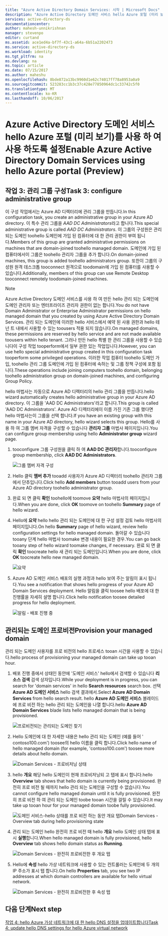 ```yaml
---
title: "Azure Active Directory Domain Services: 시작 | Microsoft Docs"
description: "Azure Active Directory 도메인 서비스 hello Azure 포털 (미리 보기)를 사용 하 여 사용 하도록 설정"
services: active-directory-ds
documentationcenter: 
author: mahesh-unnikrishnan
manager: stevenpo
editor: curtand
ms.assetid: ace1ed4a-bf7f-43c1-a64a-6b51a2202473
ms.service: active-directory-ds
ms.workload: identity
ms.tgt_pltfrm: na
ms.devlang: na
ms.topic: article
ms.date: 07/15/2017
ms.author: maheshu
ms.openlocfilehash: 8bde872a13bc9960d1e62c74017ff78a8953a0a9
ms.sourcegitcommit: 523283cc1b3c37c428e77850964dc1c33742c5f0
ms.translationtype: MT
ms.contentlocale: ko-KR
ms.lasthandoff: 10/06/2017
---
```

# <a name="enable-azure-active-directory-domain-services-using-hello-azure-portal-preview"></a><span data-ttu-id="9c51b-103">Azure Active Directory 도메인 서비스 hello Azure 포털 (미리 보기)를 사용 하 여 사용 하도록 설정</span><span class="sxs-lookup"><span data-stu-id="9c51b-103">Enable Azure Active Directory Domain Services using hello Azure portal (Preview)</span></span>


## <a name="task-3-configure-administrative-group"></a><span data-ttu-id="9c51b-104">작업 3: 관리 그룹 구성</span><span class="sxs-lookup"><span data-stu-id="9c51b-104">Task 3: configure administrative group</span></span>
<span data-ttu-id="9c51b-105">이 구성 작업에서는 Azure AD 디렉터리에 관리 그룹을 만듭니다.</span><span class="sxs-lookup"><span data-stu-id="9c51b-105">In this configuration task, you create an administrative group in your Azure AD directory.</span></span> <span data-ttu-id="9c51b-106">이 특수 관리 그룹을 *AAD DC Administrators*라고 합니다.</span><span class="sxs-lookup"><span data-stu-id="9c51b-106">This special administrative group is called *AAD DC Administrators*.</span></span> <span data-ttu-id="9c51b-107">이 그룹의 구성원은 관리 되는 도메인 toohello 도메인에 가입 된 컴퓨터에 대 한 관리 권한이 부여 됩니다.</span><span class="sxs-lookup"><span data-stu-id="9c51b-107">Members of this group are granted administrative permissions on machines that are domain-joined toohello managed domain.</span></span> <span data-ttu-id="9c51b-108">도메인에 가입 된 컴퓨터에서이 그룹은 toohello 관리자 그룹을 추가 합니다.</span><span class="sxs-lookup"><span data-stu-id="9c51b-108">On domain-joined machines, this group is added toohello administrators group.</span></span> <span data-ttu-id="9c51b-109">또한이 그룹의 구성원 원격 데스크톱 tooconnect 원격으로 toodomain에 가입 된 컴퓨터를 사용할 수 있습니다.</span><span class="sxs-lookup"><span data-stu-id="9c51b-109">Additionally, members of this group can use Remote Desktop tooconnect remotely toodomain-joined machines.</span></span>

> [!NOTE]
> <span data-ttu-id="9c51b-110">Azure Active Directory 도메인 서비스를 사용 하 여 만든 hello 관리 되는 도메인에 도메인 관리자 또는 엔터프라이즈 관리자 권한이 없는 합니다.</span><span class="sxs-lookup"><span data-stu-id="9c51b-110">You do not have Domain Administrator or Enterprise Administrator permissions on hello managed domain that you created by using Azure Active Directory Domain Services.</span></span> <span data-ttu-id="9c51b-111">관리 되는 도메인에 이러한 hello 서비스에서 예약 된 사용 권한과 hello 테 넌 트 내에서 사용할 수 있는 toousers 적용 되지 않습니다.</span><span class="sxs-lookup"><span data-stu-id="9c51b-111">On managed domains, these permissions are reserved by hello service and are not made available toousers within hello tenant.</span></span> <span data-ttu-id="9c51b-112">그러나 만든 hello 특별 한 관리 그룹을 사용할 수 있습니다이 구성 작업 tooperform에서 일부 권한 있는 작업입니다.</span><span class="sxs-lookup"><span data-stu-id="9c51b-112">However, you can use hello special administrative group created in this configuration task tooperform some privileged operations.</span></span> <span data-ttu-id="9c51b-113">이러한 작업 컴퓨터 toohello 도메인 가입, toohello 관리 그룹 도메인에 가입 된 컴퓨터에 속하는 및 그룹 정책 구성에 포함 됩니다.</span><span class="sxs-lookup"><span data-stu-id="9c51b-113">These operations include joining computers toohello domain, belonging toohello administration group on domain-joined machines, and configuring Group Policy.</span></span>
>

<span data-ttu-id="9c51b-114">hello 마법사는 자동으로 Azure AD 디렉터리의 hello 관리 그룹을 만듭니다.</span><span class="sxs-lookup"><span data-stu-id="9c51b-114">hello wizard automatically creates hello administrative group in your Azure AD directory.</span></span> <span data-ttu-id="9c51b-115">이 그룹을 'AAD DC Administrators'라고 합니다.</span><span class="sxs-lookup"><span data-stu-id="9c51b-115">This group is called 'AAD DC Administrators'.</span></span> <span data-ttu-id="9c51b-116">Azure AD 디렉터리에이 이름 가진 기존 그룹 했다면 hello 마법사는이 그룹을 선택 합니다.</span><span class="sxs-lookup"><span data-stu-id="9c51b-116">If you have an existing group with this name in your Azure AD directory, hello wizard selects this group.</span></span> <span data-ttu-id="9c51b-117">Hello를 사용 하 여 그룹 멤버 자격을 구성할 수 있습니다 **관리자 그룹** 마법사 페이지입니다.</span><span class="sxs-lookup"><span data-stu-id="9c51b-117">You can configure group membership using hello **Administrator group** wizard page.</span></span>

1. <span data-ttu-id="9c51b-118">tooconfigure 그룹 구성원을 클릭 하 여 **AAD DC 관리자**합니다.</span><span class="sxs-lookup"><span data-stu-id="9c51b-118">tooconfigure group membership, click **AAD DC Administrators**.</span></span>

    ![그룹 멤버 자격 구성](./media/getting-started/domain-services-blade-admingroup.png)

2. <span data-ttu-id="9c51b-120">Hello 클릭 **멤버 추가** tooadd 사용자가 Azure AD 디렉터리 toohello 관리자 그룹에서 단추입니다.</span><span class="sxs-lookup"><span data-stu-id="9c51b-120">Click hello **Add members** button tooadd users from your Azure AD directory toohello administrator group.</span></span>

3. <span data-ttu-id="9c51b-121">완료 되 면 클릭 **확인** toohello에 toomove **요약** hello 마법사의 페이지입니다.</span><span class="sxs-lookup"><span data-stu-id="9c51b-121">When you are done, click **OK** toomove on toohello **Summary** page of hello wizard.</span></span>

4. <span data-ttu-id="9c51b-122">Hello에 **요약** hello hello 관리 되는 도메인에 대 한 구성 설정 검토 hello 마법사의 페이지입니다.</span><span class="sxs-lookup"><span data-stu-id="9c51b-122">On hello **Summary** page of hello wizard, review hello configuration settings for hello managed domain.</span></span> <span data-ttu-id="9c51b-123">돌아갈 수 있습니다 tooany 단계 hello 마법사 toomake 변경 내용이 필요한 경우.</span><span class="sxs-lookup"><span data-stu-id="9c51b-123">You can go back tooany step of hello wizard toomake changes, if necessary.</span></span> <span data-ttu-id="9c51b-124">완료 되 면 클릭 **확인** toocreate hello 새 관리 되는 도메인입니다.</span><span class="sxs-lookup"><span data-stu-id="9c51b-124">When you are done, click **OK** toocreate hello new managed domain.</span></span>

    ![요약](./media/getting-started/domain-services-blade-summary.png)

5. <span data-ttu-id="9c51b-126">Azure AD 도메인 서비스 배포의 실행 과정과 hello 보여 주는 알림이 표시 됩니다.</span><span class="sxs-lookup"><span data-stu-id="9c51b-126">You see a notification that shows hello progress of your Azure AD Domain Services deployment.</span></span> <span data-ttu-id="9c51b-127">Hello 알림을 클릭 toosee hello 배포에 대 한 진행률을 자세히 설명 합니다.</span><span class="sxs-lookup"><span data-stu-id="9c51b-127">Click hello notification toosee detailed progress for hello deployment.</span></span>

    ![알림 - 배포 진행 중](./media/getting-started/domain-services-blade-deployment-in-progress.png)


## <a name="provision-your-managed-domain"></a><span data-ttu-id="9c51b-129">관리되는 도메인 프로비전</span><span class="sxs-lookup"><span data-stu-id="9c51b-129">Provision your managed domain</span></span>
<span data-ttu-id="9c51b-130">관리 되는 도메인 사용자를 프로 비전의 hello 프로세스 tooan 시간을 사용할 수 있습니다.</span><span class="sxs-lookup"><span data-stu-id="9c51b-130">hello process of provisioning your managed domain can take up tooan hour.</span></span>

1. <span data-ttu-id="9c51b-131">배포 진행 중에서 상태인 동안에 '도메인 서비스' hello에서 검색할 수 있습니다 **리소스 검색** 검색 상자입니다.</span><span class="sxs-lookup"><span data-stu-id="9c51b-131">While your deployment is in progress, you can search for 'domain services' in hello **Search resources** search box.</span></span> <span data-ttu-id="9c51b-132">선택 **Azure AD 도메인 서비스** hello 검색 결과에서.</span><span class="sxs-lookup"><span data-stu-id="9c51b-132">Select **Azure AD Domain Services** from hello search result.</span></span> <span data-ttu-id="9c51b-133">hello **Azure AD 도메인 서비스** 블레이드에 프로 비전 하는 hello 관리 되는 도메인을 나열 합니다.</span><span class="sxs-lookup"><span data-stu-id="9c51b-133">hello **Azure AD Domain Services** blade lists hello managed domain that is being provisioned.</span></span>

    ![프로비전되는 관리되는 도메인 찾기](./media/getting-started/domain-services-provisioning-state-find-resource.png)

2. <span data-ttu-id="9c51b-135">Hello 도메인에 대 한 자세한 내용은 hello 관리 되는 도메인 (예를 들어 ' contoso100.com') toosee의 hello 이름을 클릭 합니다.</span><span class="sxs-lookup"><span data-stu-id="9c51b-135">Click hello name of hello managed domain (for example, 'contoso100.com') toosee more details about hello domain.</span></span>

    ![Domain Services - 프로비저닝 상태](./media/getting-started/domain-services-provisioning-state.png)

3. <span data-ttu-id="9c51b-137">hello **개요** 해당 hello 도메인이 현재 프로비저닝되 고 탭에 표시 합니다.</span><span class="sxs-lookup"><span data-stu-id="9c51b-137">hello **Overview** tab shows that hello domain is currently being provisioned.</span></span> <span data-ttu-id="9c51b-138">완전히 프로 비전 될 때까지 hello 관리 되는 도메인을 구성할 수 없습니다.</span><span class="sxs-lookup"><span data-stu-id="9c51b-138">You cannot configure hello managed domain until it is fully provisioned.</span></span> <span data-ttu-id="9c51b-139">완전히 프로 비전 하 여 관리 되는 도메인 toobe tooan 시간을 걸릴 수 있습니다.</span><span class="sxs-lookup"><span data-stu-id="9c51b-139">It may take up tooan hour for your managed domain toobe fully provisioned.</span></span>

    ![<span data-ttu-id="9c51b-140">도메인 서비스-hello 상태를 프로 비전 하는 동안 개요 탭</span><span class="sxs-lookup"><span data-stu-id="9c51b-140">Domain Services - Overview tab during hello provisioning state</span></span> ](./media/getting-started/domain-services-provisioning-state-details.png)

4. <span data-ttu-id="9c51b-141">관리 되는 도메인 hello 완전히 프로 비전 때 hello **개요** hello 도메인 상태 탭에 표시 **실행**합니다.</span><span class="sxs-lookup"><span data-stu-id="9c51b-141">When hello managed domain is fully provisioned, hello **Overview** tab shows hello domain status as **Running**.</span></span>

    ![Domain Services - 완전히 프로비전한 후 개요 탭](./media/getting-started/domain-services-provisioned.png)

5. <span data-ttu-id="9c51b-143">Hello에 **속성** hello 가상 네트워크에 사용할 수 있는 컨트롤러는 도메인에 두 개의 IP 주소가 표시 탭 합니다.</span><span class="sxs-lookup"><span data-stu-id="9c51b-143">On hello **Properties** tab, you see two IP addresses at which domain controllers are available for hello virtual network.</span></span>

    ![Domain Services - 완전히 프로비전한 후 속성 탭](./media/getting-started/domain-services-provisioned-properties.png)


## <a name="next-step"></a><span data-ttu-id="9c51b-145">다음 단계</span><span class="sxs-lookup"><span data-stu-id="9c51b-145">Next step</span></span>
[<span data-ttu-id="9c51b-146">작업 4: hello Azure 가상 네트워크에 대 한 hello DNS 설정을 업데이트합니다</span><span class="sxs-lookup"><span data-stu-id="9c51b-146">Task 4: update hello DNS settings for hello Azure virtual network</span></span>](active-directory-ds-getting-started-dns.md)
